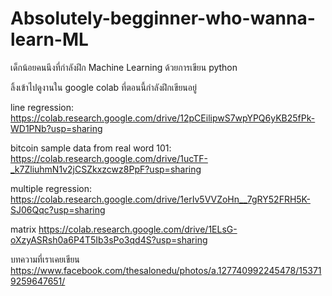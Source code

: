 # Absolutely-begginner-who-wanna-learn-ML
เด็กน้อยคนนึงที่กำลังฝึก Machine Learning ด้วยการเขียน python

ลิ้งเข้าไปดูงานใน google colab ที่ตอนนี้กำลังฝึกเขียนอยู่

line regression:
https://colab.research.google.com/drive/12pCEilipwS7wpYPQ6yKB25fPk-WD1PNb?usp=sharing

bitcoin sample data from real word 101:
https://colab.research.google.com/drive/1ucTF-_k7ZliuhmN1v2jCSZkxzcwz8PpF?usp=sharing

multiple regression:
https://colab.research.google.com/drive/1erIv5VVZoHn__7gRY52FRH5K-SJ06Qqc?usp=sharing

matrix
https://colab.research.google.com/drive/1ELsG-oXzyASRsh0a6P4T5Ib3sPo3qd4S?usp=sharing

บทความที่เราเคยเขียน
https://www.facebook.com/thesalonedu/photos/a.127740992245478/153719259647651/
